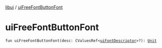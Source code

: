 [libui](index.md) / [uiFreeFontButtonFont](./ui-free-font-button-font.md)

# uiFreeFontButtonFont

`fun uiFreeFontButtonFont(desc: CValuesRef<`[`uiFontDescriptor`](ui-font-descriptor/index.md)`>?): `[`Unit`](https://kotlinlang.org/api/latest/jvm/stdlib/kotlin/-unit/index.html)
